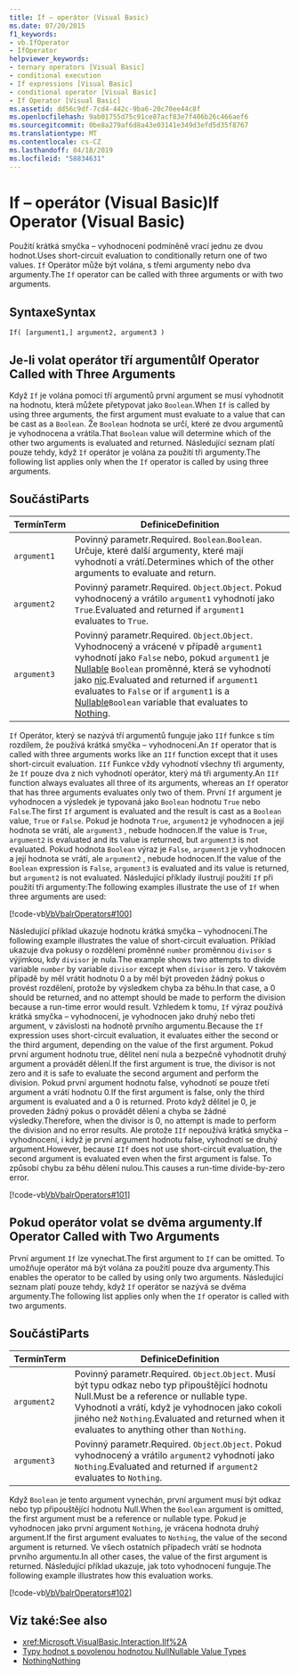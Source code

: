 ```yaml
---
title: If – operátor (Visual Basic)
ms.date: 07/20/2015
f1_keywords:
- vb.IfOperator
- IfOperator
helpviewer_keywords:
- ternary operators [Visual Basic]
- conditional execution
- If expressions [Visual Basic]
- conditional operator [Visual Basic]
- If Operator [Visual Basic]
ms.assetid: dd56c9df-7cd4-442c-9ba6-20c70ee44c8f
ms.openlocfilehash: 9ab01755d75c91ce87acf83e7f406b26c466aef6
ms.sourcegitcommit: 0be8a279af6d8a43e03141e349d3efd5d35f8767
ms.translationtype: MT
ms.contentlocale: cs-CZ
ms.lasthandoff: 04/18/2019
ms.locfileid: "58834631"
---
```

# <a name="if-operator-visual-basic"></a><span data-ttu-id="0c9f2-102">If – operátor (Visual Basic)</span><span class="sxs-lookup"><span data-stu-id="0c9f2-102">If Operator (Visual Basic)</span></span>
<span data-ttu-id="0c9f2-103">Použití krátká smyčka – vyhodnocení podmíněně vrací jednu ze dvou hodnot.</span><span class="sxs-lookup"><span data-stu-id="0c9f2-103">Uses short-circuit evaluation to conditionally return one of two values.</span></span> <span data-ttu-id="0c9f2-104">`If` Operátor může být volána, s třemi argumenty nebo dva argumenty.</span><span class="sxs-lookup"><span data-stu-id="0c9f2-104">The `If` operator can be called with three arguments or with two arguments.</span></span>  
  
## <a name="syntax"></a><span data-ttu-id="0c9f2-105">Syntaxe</span><span class="sxs-lookup"><span data-stu-id="0c9f2-105">Syntax</span></span>  
  
```  
If( [argument1,] argument2, argument3 )  
```  
  
## <a name="if-operator-called-with-three-arguments"></a><span data-ttu-id="0c9f2-106">Je-li volat operátor tří argumentů</span><span class="sxs-lookup"><span data-stu-id="0c9f2-106">If Operator Called with Three Arguments</span></span>  
 <span data-ttu-id="0c9f2-107">Když `If` je volána pomocí tří argumentů první argument se musí vyhodnotit na hodnotu, která můžete přetypovat jako `Boolean`.</span><span class="sxs-lookup"><span data-stu-id="0c9f2-107">When `If` is called by using three arguments, the first argument must evaluate to a value that can be cast as a `Boolean`.</span></span> <span data-ttu-id="0c9f2-108">Že `Boolean` hodnota se určí, které ze dvou argumentů je vyhodnocena a vrátila.</span><span class="sxs-lookup"><span data-stu-id="0c9f2-108">That `Boolean` value will determine which of the other two arguments is evaluated and returned.</span></span> <span data-ttu-id="0c9f2-109">Následující seznam platí pouze tehdy, když `If` operátor je volána za použití tři argumenty.</span><span class="sxs-lookup"><span data-stu-id="0c9f2-109">The following list applies only when the `If` operator is called by using three arguments.</span></span>  
  
## <a name="parts"></a><span data-ttu-id="0c9f2-110">Součásti</span><span class="sxs-lookup"><span data-stu-id="0c9f2-110">Parts</span></span>  
  
|<span data-ttu-id="0c9f2-111">Termín</span><span class="sxs-lookup"><span data-stu-id="0c9f2-111">Term</span></span>|<span data-ttu-id="0c9f2-112">Definice</span><span class="sxs-lookup"><span data-stu-id="0c9f2-112">Definition</span></span>|  
|---|---|  
|`argument1`|<span data-ttu-id="0c9f2-113">Povinný parametr.</span><span class="sxs-lookup"><span data-stu-id="0c9f2-113">Required.</span></span> <span data-ttu-id="0c9f2-114">`Boolean`.</span><span class="sxs-lookup"><span data-stu-id="0c9f2-114">`Boolean`.</span></span> <span data-ttu-id="0c9f2-115">Určuje, které další argumenty, které mají vyhodnotí a vrátí.</span><span class="sxs-lookup"><span data-stu-id="0c9f2-115">Determines which of the other arguments to evaluate and return.</span></span>|  
|`argument2`|<span data-ttu-id="0c9f2-116">Povinný parametr.</span><span class="sxs-lookup"><span data-stu-id="0c9f2-116">Required.</span></span> <span data-ttu-id="0c9f2-117">`Object`.</span><span class="sxs-lookup"><span data-stu-id="0c9f2-117">`Object`.</span></span> <span data-ttu-id="0c9f2-118">Pokud vyhodnocený a vrátilo `argument1` vyhodnotí jako `True`.</span><span class="sxs-lookup"><span data-stu-id="0c9f2-118">Evaluated and returned if `argument1` evaluates to `True`.</span></span>|  
|`argument3`|<span data-ttu-id="0c9f2-119">Povinný parametr.</span><span class="sxs-lookup"><span data-stu-id="0c9f2-119">Required.</span></span> <span data-ttu-id="0c9f2-120">`Object`.</span><span class="sxs-lookup"><span data-stu-id="0c9f2-120">`Object`.</span></span> <span data-ttu-id="0c9f2-121">Vyhodnocený a vrácené v případě `argument1` vyhodnotí jako `False` nebo, pokud `argument1` je [Nullable](../../../visual-basic/programming-guide/language-features/data-types/nullable-value-types.md) `Boolean` proměnné, která se vyhodnotí jako [nic](../../../visual-basic/language-reference/nothing.md).</span><span class="sxs-lookup"><span data-stu-id="0c9f2-121">Evaluated and returned if `argument1` evaluates to `False` or if `argument1` is a [Nullable](../../../visual-basic/programming-guide/language-features/data-types/nullable-value-types.md)`Boolean` variable that evaluates to [Nothing](../../../visual-basic/language-reference/nothing.md).</span></span>|  
  
 <span data-ttu-id="0c9f2-122">`If` Operátor, který se nazývá tří argumentů funguje jako `IIf` funkce s tím rozdílem, že používá krátká smyčka – vyhodnocení.</span><span class="sxs-lookup"><span data-stu-id="0c9f2-122">An `If` operator that is called with three arguments works like an `IIf` function except that it uses short-circuit evaluation.</span></span> <span data-ttu-id="0c9f2-123">`IIf` Funkce vždy vyhodnotí všechny tři argumenty, že `If` pouze dva z nich vyhodnotí operátor, který má tři argumenty.</span><span class="sxs-lookup"><span data-stu-id="0c9f2-123">An `IIf` function always evaluates all three of its arguments, whereas an `If` operator that has three arguments evaluates only two of them.</span></span> <span data-ttu-id="0c9f2-124">První `If` argument je vyhodnocen a výsledek je typovaná jako `Boolean` hodnotu `True` nebo `False`.</span><span class="sxs-lookup"><span data-stu-id="0c9f2-124">The first `If` argument is evaluated and the result is cast as a `Boolean` value, `True` or `False`.</span></span> <span data-ttu-id="0c9f2-125">Pokud je hodnota `True`, `argument2` je vyhodnocen a její hodnota se vrátí, ale `argument3` , nebude hodnocen.</span><span class="sxs-lookup"><span data-stu-id="0c9f2-125">If the value is `True`, `argument2` is evaluated and its value is returned, but `argument3` is not evaluated.</span></span> <span data-ttu-id="0c9f2-126">Pokud hodnota `Boolean` výraz je `False`, `argument3` je vyhodnocen a její hodnota se vrátí, ale `argument2` , nebude hodnocen.</span><span class="sxs-lookup"><span data-stu-id="0c9f2-126">If the value of the `Boolean` expression is `False`, `argument3` is evaluated and its value is returned, but `argument2` is not evaluated.</span></span> <span data-ttu-id="0c9f2-127">Následující příklady ilustrují použití `If` při použití tři argumenty:</span><span class="sxs-lookup"><span data-stu-id="0c9f2-127">The following examples illustrate the use of `If` when three arguments are used:</span></span>  
  
 [!code-vb[VbVbalrOperators#100](~/samples/snippets/visualbasic/VS_Snippets_VBCSharp/VbVbalrOperators/VB/Class4.vb#100)]  
  
 <span data-ttu-id="0c9f2-128">Následující příklad ukazuje hodnotu krátká smyčka – vyhodnocení.</span><span class="sxs-lookup"><span data-stu-id="0c9f2-128">The following example illustrates the value of short-circuit evaluation.</span></span> <span data-ttu-id="0c9f2-129">Příklad ukazuje dva pokusy o rozdělení proměnné `number` proměnnou `divisor` s výjimkou, kdy `divisor` je nula.</span><span class="sxs-lookup"><span data-stu-id="0c9f2-129">The example shows two attempts to divide variable `number` by variable `divisor` except when `divisor` is zero.</span></span> <span data-ttu-id="0c9f2-130">V takovém případě by měl vrátit hodnotu 0 a by měl být proveden žádný pokus o provést rozdělení, protože by výsledkem chyba za běhu.</span><span class="sxs-lookup"><span data-stu-id="0c9f2-130">In that case, a 0 should be returned, and no attempt should be made to perform the division because a run-time error would result.</span></span> <span data-ttu-id="0c9f2-131">Vzhledem k tomu, `If` výraz používá krátká smyčka – vyhodnocení, je vyhodnocen jako druhý nebo třetí argument, v závislosti na hodnotě prvního argumentu.</span><span class="sxs-lookup"><span data-stu-id="0c9f2-131">Because the `If` expression uses short-circuit evaluation, it evaluates either the second or the third argument, depending on the value of the first argument.</span></span> <span data-ttu-id="0c9f2-132">Pokud první argument hodnotu true, dělitel není nula a bezpečně vyhodnotit druhý argument a provádět dělení.</span><span class="sxs-lookup"><span data-stu-id="0c9f2-132">If the first argument is true, the divisor is not zero and it is safe to evaluate the second argument and perform the division.</span></span> <span data-ttu-id="0c9f2-133">Pokud první argument hodnotu false, vyhodnotí se pouze třetí argument a vrátí hodnotu 0.</span><span class="sxs-lookup"><span data-stu-id="0c9f2-133">If the first argument is false, only the third argument is evaluated and a 0 is returned.</span></span> <span data-ttu-id="0c9f2-134">Proto když dělitel je 0, je proveden žádný pokus o provádět dělení a chyba se žádné výsledky.</span><span class="sxs-lookup"><span data-stu-id="0c9f2-134">Therefore, when the divisor is 0, no attempt is made to perform the division and no error results.</span></span> <span data-ttu-id="0c9f2-135">Ale protože `IIf` nepoužívá krátká smyčka – vyhodnocení, i když je první argument hodnotu false, vyhodnotí se druhý argument.</span><span class="sxs-lookup"><span data-stu-id="0c9f2-135">However, because `IIf` does not use short-circuit evaluation, the second argument is evaluated even when the first argument is false.</span></span> <span data-ttu-id="0c9f2-136">To způsobí chybu za běhu dělení nulou.</span><span class="sxs-lookup"><span data-stu-id="0c9f2-136">This causes a run-time divide-by-zero error.</span></span>  
  
 [!code-vb[VbVbalrOperators#101](~/samples/snippets/visualbasic/VS_Snippets_VBCSharp/VbVbalrOperators/VB/Class4.vb#101)]  
  
## <a name="if-operator-called-with-two-arguments"></a><span data-ttu-id="0c9f2-137">Pokud operátor volat se dvěma argumenty.</span><span class="sxs-lookup"><span data-stu-id="0c9f2-137">If Operator Called with Two Arguments</span></span>  
 <span data-ttu-id="0c9f2-138">První argument `If` lze vynechat.</span><span class="sxs-lookup"><span data-stu-id="0c9f2-138">The first argument to `If` can be omitted.</span></span> <span data-ttu-id="0c9f2-139">To umožňuje operátor má být volána za použití pouze dva argumenty.</span><span class="sxs-lookup"><span data-stu-id="0c9f2-139">This enables the operator to be called by using only two arguments.</span></span> <span data-ttu-id="0c9f2-140">Následující seznam platí pouze tehdy, když `If` operátor se nazývá se dvěma argumenty.</span><span class="sxs-lookup"><span data-stu-id="0c9f2-140">The following list applies only when the `If` operator is called with two arguments.</span></span>  
  
## <a name="parts"></a><span data-ttu-id="0c9f2-141">Součásti</span><span class="sxs-lookup"><span data-stu-id="0c9f2-141">Parts</span></span>  
  
|<span data-ttu-id="0c9f2-142">Termín</span><span class="sxs-lookup"><span data-stu-id="0c9f2-142">Term</span></span>|<span data-ttu-id="0c9f2-143">Definice</span><span class="sxs-lookup"><span data-stu-id="0c9f2-143">Definition</span></span>|  
|---|---|  
|`argument2`|<span data-ttu-id="0c9f2-144">Povinný parametr.</span><span class="sxs-lookup"><span data-stu-id="0c9f2-144">Required.</span></span> <span data-ttu-id="0c9f2-145">`Object`.</span><span class="sxs-lookup"><span data-stu-id="0c9f2-145">`Object`.</span></span> <span data-ttu-id="0c9f2-146">Musí být typu odkaz nebo typ připouštějící hodnotu Null.</span><span class="sxs-lookup"><span data-stu-id="0c9f2-146">Must be a reference or nullable type.</span></span> <span data-ttu-id="0c9f2-147">Vyhodnotí a vrátí, když je vyhodnocen jako cokoli jiného než `Nothing`.</span><span class="sxs-lookup"><span data-stu-id="0c9f2-147">Evaluated and returned when it evaluates to anything other than `Nothing`.</span></span>|  
|`argument3`|<span data-ttu-id="0c9f2-148">Povinný parametr.</span><span class="sxs-lookup"><span data-stu-id="0c9f2-148">Required.</span></span> <span data-ttu-id="0c9f2-149">`Object`.</span><span class="sxs-lookup"><span data-stu-id="0c9f2-149">`Object`.</span></span> <span data-ttu-id="0c9f2-150">Pokud vyhodnocený a vrátilo `argument2` vyhodnotí jako `Nothing`.</span><span class="sxs-lookup"><span data-stu-id="0c9f2-150">Evaluated and returned if `argument2` evaluates to `Nothing`.</span></span>|  
  
 <span data-ttu-id="0c9f2-151">Když `Boolean` je tento argument vynechán, první argument musí být odkaz nebo typ připouštějící hodnotu Null.</span><span class="sxs-lookup"><span data-stu-id="0c9f2-151">When the `Boolean` argument is omitted, the first argument must be a reference or nullable type.</span></span> <span data-ttu-id="0c9f2-152">Pokud je vyhodnocen jako první argument `Nothing`, je vrácena hodnota druhý argument.</span><span class="sxs-lookup"><span data-stu-id="0c9f2-152">If the first argument evaluates to `Nothing`, the value of the second argument is returned.</span></span> <span data-ttu-id="0c9f2-153">Ve všech ostatních případech vrátí se hodnota prvního argumentu.</span><span class="sxs-lookup"><span data-stu-id="0c9f2-153">In all other cases, the value of the first argument is returned.</span></span> <span data-ttu-id="0c9f2-154">Následující příklad ukazuje, jak toto vyhodnocení funguje.</span><span class="sxs-lookup"><span data-stu-id="0c9f2-154">The following example illustrates how this evaluation works.</span></span>  
  
 [!code-vb[VbVbalrOperators#102](~/samples/snippets/visualbasic/VS_Snippets_VBCSharp/VbVbalrOperators/VB/Class4.vb#102)]  
  
## <a name="see-also"></a><span data-ttu-id="0c9f2-155">Viz také:</span><span class="sxs-lookup"><span data-stu-id="0c9f2-155">See also</span></span>

- <xref:Microsoft.VisualBasic.Interaction.IIf%2A>
- [<span data-ttu-id="0c9f2-156">Typy hodnot s povolenou hodnotou Null</span><span class="sxs-lookup"><span data-stu-id="0c9f2-156">Nullable Value Types</span></span>](../../../visual-basic/programming-guide/language-features/data-types/nullable-value-types.md)
- [<span data-ttu-id="0c9f2-157">Nothing</span><span class="sxs-lookup"><span data-stu-id="0c9f2-157">Nothing</span></span>](../../../visual-basic/language-reference/nothing.md)
